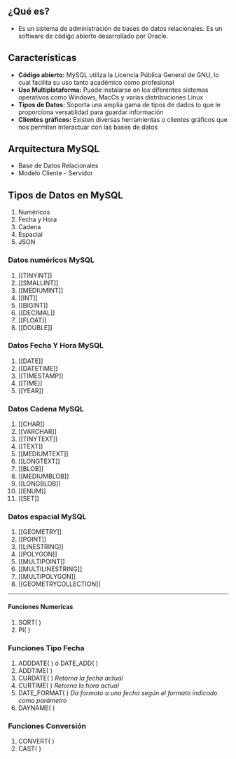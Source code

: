 ## ¿Qué es?
- Es un sistema de administración de bases de datos relacionales. Es un software de código abierto desarrollado por Oracle.
## Características
- **Código abierto:** MySQL utiliza la Licencia Pública General de GNU, lo cual facilita su uso tanto académico como profesional
- **Uso Multiplataforma:** Puede instalarse en los diferentes sistemas operativos como Windows, MacOs y varias distribuciones Linux
- **Tipos de Datos:** Soporta una amplia gama de tipos de dados lo que le proporciona versatilidad para guardar información
- **Clientes gráficos:** Existen diversas herramientas o clientes gráficos que nos permiten interactuar con las bases de datos

## Arquitectura MySQL
- Base de Datos Relacionales
- Modelo Cliente - Servidor
## Tipos de Datos en MySQL
1. Numéricos
2. Fecha y Hora
3. Cadena
4. Espacial
5. JSON
### Datos numéricos MySQL
1. [[TINYINT]]
2. [[SMALLINT]]
3. [[MEDIUMINT]]
4. [[INT]]
5. [[BIGINT]]
6. [[DECIMAL]]
7. [[FLOAT]]
8. [[DOUBLE]]
### Datos Fecha Y Hora MySQL
1. [[DATE]]
2. [[DATETIME]]
3. [[TIMESTAMP]]
4. [[TIME]]
5. [[YEAR]]
### Datos Cadena MySQL
1. [[CHAR]]
2. [[VARCHAR]]
3. [[TINYTEXT]]
4. [[TEXT]]
5. [[MEDIUMTEXT]]
6. [[LONGTEXT]]
7. [[BLOB]]
8. [[MEDIUMBLOB]]
9. [[LONGBLOB]]
10. [[ENUM]]
11. [[SET]]
### Datos espacial MySQL
1. [[GEOMETRY]]
2. [[POINT]]
3. [[LINESTRING]]
4. [[POLYGON]]
5. [[MULTIPOINT]]
6. [[MULTILINESTRING]]
7. [[MULTIPOLYGON]]
8. [[GEOMETRYCOLLECTION]]

---
#### Funciones Numericas
1. SQRT( )
2. PI( )
### Funciones Tipo Fecha
1. ADDDATE( ) ó DATE_ADD( )
2. ADDTIME( )
3. CURDATE( ) 
	_Retorna la fecha actual_ 
4. CURTIME( )
	_Retorna la hora actual_ 
5. DATE_FORMAT( )
	_Da formato a una fecha según el formato indicado como parámetro_ 
6. DAYNAME( )
### Funciones Conversión
1. CONVERT( )
2. CAST( )
